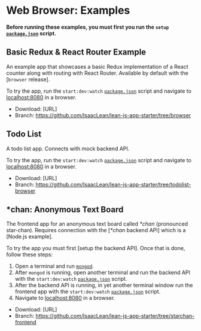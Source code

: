 # Web Browser: Examples
**Before running these examples, you must first you run the `setup` [`package.json`](../../package.json) script.**

## Basic Redux & React Router Example
An example app that showcases a basic Redux implementation of a React counter along with routing with React Router. Available by default with the [`browser` release].

To try the app, run the `start:dev:watch` [`package.json`](../../package.json) script and navigate to [localhost:8080](http://localhost:8080) in a browser.

* Download: [URL]
* Branch: https://github.com/IsaacLean/lean-js-app-starter/tree/browser

## Todo List
A todo list app. Connects with mock backend API.

To try the app, run the `start:dev:watch` [`package.json`](../../package.json) script and navigate to [localhost:8080](http://localhost:8080) in a browser.

* Download: [URL]
* Branch: https://github.com/IsaacLean/lean-js-app-starter/tree/todolist-browser

## *chan: Anonymous Text Board
The frontend app for an anonymous text board called *\*chan* (pronounced star-chan). Requires connection with the [*\*chan* backend API] which is a [Node.js example].

To try the app you must first [setup the backend API]. Once that is done, follow these steps:
1. Open a terminal and run [`mongod`](https://docs.mongodb.com/manual/reference/program/mongod).
2. After `mongod` is running, open another terminal and run the backend API with the `start:dev:watch` [`package.json`](../../package.json) script.
3. After the backend API is running, in yet another terminal window run the frontend app with the `start:dev:watch` [`package.json`](../../package.json) script.
4. Navigate to [localhost:8080](http://localhost:8080) in a browser.

* Download: [URL]
* Branch: https://github.com/IsaacLean/lean-js-app-starter/tree/starchan-frontend